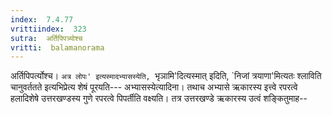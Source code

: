 ```yaml
---
index:  7.4.77
vrittiindex:  323
sutra:  अर्तिपिपत्र्योश्च
vritti:  balamanorama 
---
```


अर्तिपिपर्त्योश्च। `अत्र लोपः' इत्यस्मादभ्यासस्येति, `भृञामि'दित्यस्मात् इदिति, `निजां त्रयाणा'मित्यतः श्लाविति चानुवर्ततते इत्यभिप्रेत्य शेषं पूरयति--- अभ्यासस्येत्यादिना। तथाच अभ्यासे ऋकारस्य इत्त्वे रपरत्वे हलादिशेषे उत्तरखण्डस्य गुणे रपरत्वे पिपर्तीति वक्ष्यति। तत्र उत्तरखण्डे ऋकारस्य उत्वं शङ्कितुमाह--

